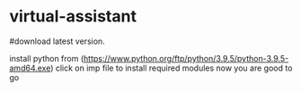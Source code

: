 # virtual-assistant
#download latest version.

install python from (https://www.python.org/ftp/python/3.9.5/python-3.9.5-amd64.exe)
click on imp file to install required modules
now you are good to go
